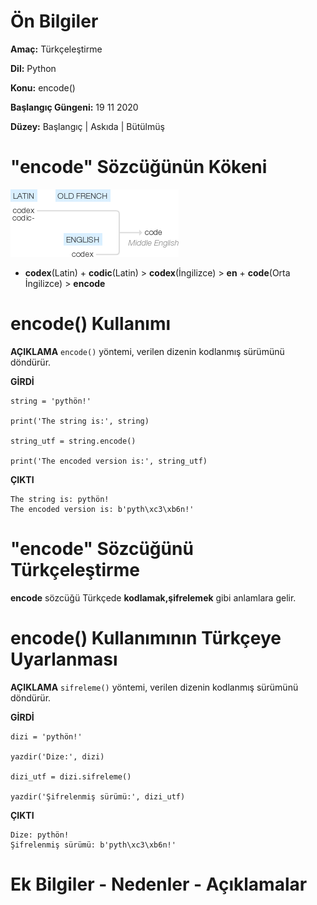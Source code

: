 # Ön Bilgiler
**Amaç:** Türkçeleştirme

**Dil:** Python

**Konu:** encode()

**Başlangıç Güngeni:** 19 11 2020

**Düzey:** Başlangıç | Askıda | Bütülmüş

# "encode" Sözcüğünün Kökeni
![Görsel](/belgelik/görseller/kökenbilim/encode.png)

- **codex**(Latin) + **codic**(Latin) > **codex**(İngilizce) > **en** + **code**(Orta İngilizce) > **encode**

# encode() Kullanımı

**AÇIKLAMA**
`encode()` yöntemi, verilen dizenin kodlanmış sürümünü döndürür.

**GİRDİ**
```
string = 'pythön!'

print('The string is:', string)

string_utf = string.encode()

print('The encoded version is:', string_utf)
```
**ÇIKTI**
```
The string is: pythön!
The encoded version is: b'pyth\xc3\xb6n!'
```

# "encode" Sözcüğünü Türkçeleştirme
**encode** sözcüğü Türkçede **kodlamak,şifrelemek** gibi anlamlara gelir.

# encode() Kullanımının Türkçeye Uyarlanması

**AÇIKLAMA**
`sifreleme()` yöntemi, verilen dizenin kodlanmış sürümünü döndürür.

**GİRDİ**
```
dizi = 'pythön!'

yazdir('Dize:', dizi)

dizi_utf = dizi.sifreleme()

yazdir('Şifrelenmiş sürümü:', dizi_utf)
```
**ÇIKTI**
```
Dize: pythön!
Şifrelenmiş sürümü: b'pyth\xc3\xb6n!'
```
# Ek Bilgiler - Nedenler - Açıklamalar
